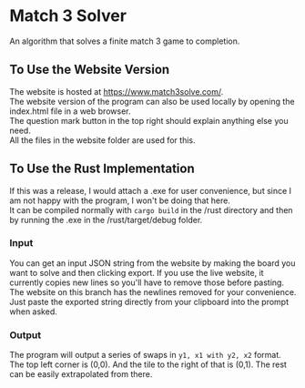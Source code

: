 # Match 3 Solver
An algorithm that solves a finite match 3 game to completion.

## To Use the Website Version

The website is hosted at https://www.match3solve.com/.  
The website version of the program can also be used locally by opening the index.html file in a web browser.  
The question mark button in the top right should explain anything else you need.  
All the files in the website folder are used for this.

## To Use the Rust Implementation
If this was a release, I would attach a .exe for user convenience, but since I am not happy with the program, I won't be doing that here.  
It can be compiled normally with `cargo build` in the /rust directory and then by running the .exe in the /rust/target/debug folder.  

### Input
You can get an input JSON string from the website by making the board you want to solve and then clicking export. If you use the live website, it currently copies new lines so you'll have to remove those before pasting. The website on this branch has the newlines removed for your convenience. Just paste the exported string directly from your clipboard into the prompt when asked.

### Output
The program will output a series of swaps in `y1, x1 with y2, x2` format. The top left corner is (0,0). And the tile to the right of that is (0,1). The rest can be easily extrapolated from there.